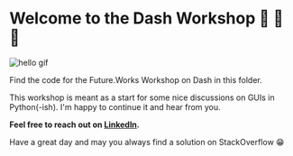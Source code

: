 # Welcome to the Dash Workshop :tada: :tada: :tada:

![hello gif](https://i.pinimg.com/originals/65/e4/1d/65e41db1f1eedc24b061f3a8cdcf7200.gif)

Find the code for the Future.Works Workshop on Dash in this folder. 

This workshop is meant as a start for some nice discussions on GUIs in Python(-ish). I'm happy to continue it and hear from you.

**Feel free to reach out on [LinkedIn](https://www.linkedin.com/in/cristinazappullo/).**

Have a great day and may you always find a solution on StackOverflow :grin: 
